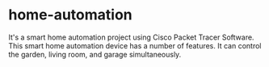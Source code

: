 # home-automation
It's a smart home automation project using Cisco Packet Tracer Software. This smart home automation device has a number of features. It can control the garden, living room, and garage simultaneously.

